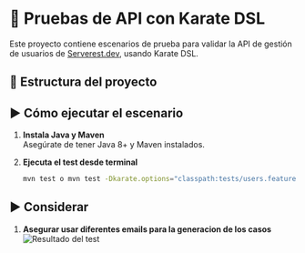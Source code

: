 # 🧪 Pruebas de API con Karate DSL

Este proyecto contiene escenarios de prueba para validar la API de gestión de usuarios
de [Serverest.dev](https://serverest.dev/), usando Karate DSL.

## 📂 Estructura del proyecto

## ▶️ Cómo ejecutar el escenario

1. **Instala Java y Maven**  
   Asegúrate de tener Java 8+ y Maven instalados.

2. **Ejecuta el test desde terminal**
   ```bash
   mvn test o mvn test -Dkarate.options="classpath:tests/users.feature"

## ▶️ Considerar

1. **Asegurar usar diferentes emails para la generacion de los casos**
   ![Resultado del test](src/test/java/examples/reportImg/resultado.jpg)